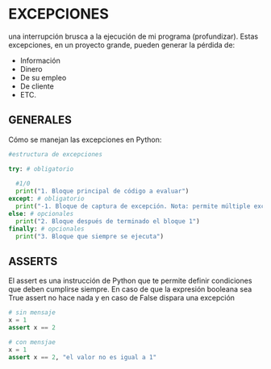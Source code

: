 # EXCEPCIONES

una interrupción brusca a la ejecución de mi programa (profundizar). Estas excepciones, en un proyecto grande, pueden generar la pérdida de:

* Información
* Dinero
* De su empleo
* De cliente
* ETC.

## GENERALES 
Cómo se manejan las excepciones en Python:

```python
#estructura de excepciones

try: # obligatorio
  
  #1/0
  print("1. Bloque principal de código a evaluar")
except: # obligatorio
  print("-1. Bloque de captura de excepción. Nota: permite múltiple except")
else: # opcionales
  print("2. Bloque después de terminado el bloque 1")
finally: # opcionales
  print("3. Bloque que siempre se ejecuta")

```
## ASSERTS 

El assert es una instrucción de Python que te permite definir 
condiciones que deben cumplirse siempre. En caso de que la expresión 
booleana sea True assert no hace nada y en caso de False dispara una excepción


```python
# sin mensaje
x = 1
assert x == 2
```

```python
# con mensjae
x = 1
assert x == 2, "el valor no es igual a 1"
```